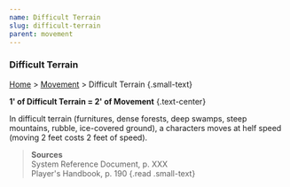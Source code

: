```yaml
---
name: Difficult Terrain
slug: difficult-terrain
parent: movement
---
```

### Difficult Terrain
[Home](dm-operations-center) > [Movement](movement) > Difficult Terrain {.small-text}

**1' of Difficult Terrain = 2' of Movement** {.text-center}

In difficult terrain (furnitures, dense forests, deep swamps, steep mountains, rubble,  ice-covered ground), a characters moves at helf speed (moving 2 feet costs 2 feet of speed).

> **Sources** <br/>
> System Reference Document, p. XXX<br/>
> Player's Handbook, p. 190
{.read .small-text}